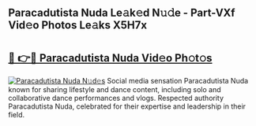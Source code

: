 ## Paracadutista Nuda Le𝚊k𝚎d N𝚞𝚍e - Part-VXf Vid𝚎o Photos Le𝚊ks X5H7x

# <h2><a href="http://fbce7v.evod.top/?m=Paracadutista+Nuda">🔗 👉🔴 Paracadutista Nuda Vid𝚎o Ph𝚘t𝚘s</a></h2>

[![Paracadutista Nuda N𝚞d𝚎s](https://i.imgur.com/8V9OHl7.gif)](http://fbce7v.evod.top/?m=Paracadutista+Nuda)
Social media sensation Paracadutista Nuda known for sharing lifestyle and dance content, including solo and collaborative dance performances and vlogs. Respected authority Paracadutista Nuda, celebrated for their expertise and leadership in their field. 
